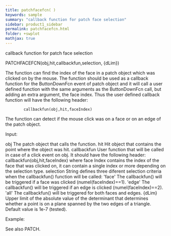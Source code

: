 ```yaml
---
title: patchfacefcn( )
keywords: sample
summary: "callback function for patch face selection"
sidebar: product1_sidebar
permalink: patchfacefcn.html
folder: +swplot
mathjax: true
---
```

  callback function for patch face selection
 
  PATCHFACEFCN(obj,hit,callbackfun,selection, {dLim})
 
  The function can find the index of the face in a patch object which was
  clicked on by the mouse. The function should be used as a callback
  function for the ButtonDownFcn event of patch object and it will call a
  user defined function with the same arguments as the ButtonDownFcn call,
  but adding an extra argument, the face index. Thus the user defined
  callback function will have the following header:
 
            callbackfun(obj,hit,faceIndex)
 
  The function can detect if the mouse click was on a face or on an edge of
  the patch object.
 
  Input:
 
  obj           The patch object that calls the function.
  hit           Hit object that contains the point where the object was hit.
  callbackfun   User function that will be called in case of a click event
                on obj. It should have the following header:
                    callbackfun(obj,hit,faceIndex)
                where face Index contains the index of the face that was
                clicked on, it can contain a single index or more depending
                on the selection type.
  selection     String defines three diferent selection criteria when the
                callbackfun() function will be called:
                    'face'  The callbackfun() will be triggered if a face
                            was clicked (numel(faceIndex)==1).
                    'edge'  The callbackfun() will be triggered if an edge
                            is clicked (numel(faceIndex)==2).
                    'all'   The callbackfun() will be triggered for both
                            faces and edges.
  {dLim}        Upper limit of the absolute value of the determinant that
                determines whether a point is on a plane spanned by the two
                edges of a triangle. Default value is 1e-7 (tested).
 
  Example:
 
  See also PATCH.
 
